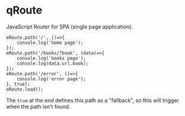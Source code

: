 # qRoute

JavaScript Router for SPA (single page application).

    eRoute.path('/', ()=>{
        console.log('home page');
    });
    eRoute.path('/books/?book', (data)=>{
        console.log('books page');
        console.log(data.url.book);
    });
    eRoute.path('/error', ()=>{
        console.log('error page');
    }, true);
    eRoute.load();

The `true` at the end defines this path as a "fallback", so this will trigger when the path isn't found.


